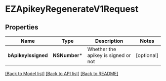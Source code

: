 # EZApikeyRegenerateV1Request

## Properties
Name | Type | Description | Notes
------------ | ------------- | ------------- | -------------
**bApikeyIssigned** | **NSNumber*** | Whether the apikey is signed or not | [optional] 

[[Back to Model list]](../README.md#documentation-for-models) [[Back to API list]](../README.md#documentation-for-api-endpoints) [[Back to README]](../README.md)


